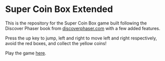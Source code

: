 # Super Coin Box Extended

This is the repository for the Super Coin Box game built following the Discover Phaser book from [discoverphaser.com](https://discoverphaser.com) with a few added features.

Press the up key to jump, left and right to move left and right respectively, avoid the red boxes, and collect the yellow coins!

Play the game [here](http://thecodingwizard.github.io/super-coin-box/).
